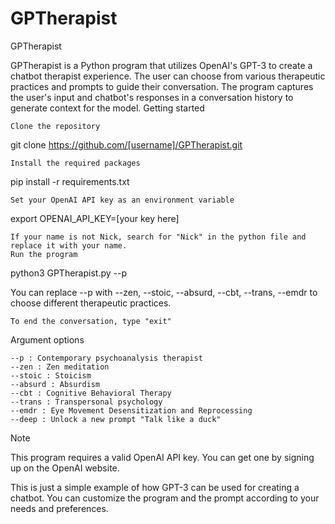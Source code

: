 # GPTherapist
GPTherapist

GPTherapist is a Python program that utilizes OpenAI's GPT-3 to create a chatbot therapist experience. The user can choose from various therapeutic practices and prompts to guide their conversation. The program captures the user's input and chatbot's responses in a conversation history to generate context for the model.
Getting started

    Clone the repository

git clone https://github.com/[username]/GPTherapist.git

    Install the required packages

pip install -r requirements.txt

    Set your OpenAI API key as an environment variable

export OPENAI_API_KEY=[your key here]

    If your name is not Nick, search for "Nick" in the python file and replace it with your name.
    Run the program

python3 GPTherapist.py --p 

You can replace --p with --zen, --stoic, --absurd, --cbt, --trans, --emdr to choose different therapeutic practices.

    To end the conversation, type "exit"

Argument options

    --p : Contemporary psychoanalysis therapist
    --zen : Zen meditation
    --stoic : Stoicism
    --absurd : Absurdism
    --cbt : Cognitive Behavioral Therapy
    --trans : Transpersonal psychology
    --emdr : Eye Movement Desensitization and Reprocessing
    --deep : Unlock a new prompt "Talk like a duck"

Note

This program requires a valid OpenAI API key. You can get one by signing up on the OpenAI website.

This is just a simple example of how GPT-3 can be used for creating a chatbot. You can customize the program and the prompt according to your needs and preferences.